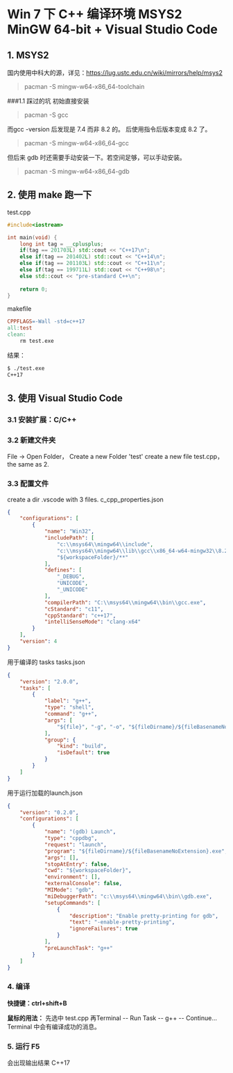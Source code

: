 # Win 7 下 C++ 编译环境 MSYS2 MinGW 64-bit + Visual Studio Code

## 1. MSYS2 
国内使用中科大的源，详见：https://lug.ustc.edu.cn/wiki/mirrors/help/msys2

> pacman -S mingw-w64-x86_64-toolchain

###1.1 踩过的坑
初始直接安装

> pacman -S gcc

而gcc -version 后发现是 7.4 而非 8.2 的。
后使用指令后版本变成 8.2 了。
> pacman -S mingw-w64-x86_64-gcc

但后来 gdb 时还需要手动安装一下。若空间足够，可以手动安装。
> pacman -S mingw-w64-x86_64-gdb

## 2. 使用 make 跑一下

test.cpp

```cpp
#include<iostream>

int main(void) {
    long int tag = __cplusplus;
    if(tag == 201703L) std::cout << "C++17\n";
    else if(tag == 201402L) std::cout << "C++14\n";
    else if(tag == 201103L) std::cout << "C++11\n";
    else if(tag == 199711L) std::cout << "C++98\n";
    else std::cout << "pre-standard C++\n";
    
    return 0;
}

```

makefile

```makefile
CPPFLAGS=-Wall -std=c++17
all:test
clean:
	rm test.exe
```

结果：
```bash
$ ./test.exe
C++17
```

## 3. 使用 Visual Studio Code
### 3.1 安装扩展：C/C++

### 3.2 新建文件夹
File -> Open Folder， Create a new Folder 'test'
create a new file test.cpp， the same as 2.

### 3.3 配置文件
create a dir .vscode with 3 files.
c_cpp_properties.json
```json
{
    "configurations": [
        {
            "name": "Win32",
            "includePath": [
                "c:\\msys64\\mingw64\\include",
                "c:\\msys64\\mingw64\\lib\\gcc\\x86_64-w64-mingw32\\8.2.1\\include",
                "${workspaceFolder}/**"
            ],
            "defines": [
                "_DEBUG",
                "UNICODE",
                "_UNICODE"
            ],
            "compilerPath": "C:\\msys64\\mingw64\\bin\\gcc.exe",
            "cStandard": "c11",
            "cppStandard": "c++17",
            "intelliSenseMode": "clang-x64"
        }
    ],
    "version": 4
}
```

用于编译的 tasks
tasks.json
```json
{
    "version": "2.0.0",
    "tasks": [
        {
            "label": "g++",
            "type": "shell",
            "command": "g++",
            "args": [
                "${file}", "-g", "-o", "${fileDirname}/${fileBasenameNoExtension}.exe", "-std=c++17"
            ],
            "group": {
                "kind": "build",
                "isDefault": true
            }
        }
    ]
}
```

用于运行加载的launch.json
```json
{
    "version": "0.2.0",
    "configurations": [
        {
            "name": "(gdb) Launch",
            "type": "cppdbg",
            "request": "launch",
            "program": "${fileDirname}/${fileBasenameNoExtension}.exe",
            "args": [],
            "stopAtEntry": false,
            "cwd": "${workspaceFolder}",
            "environment": [],
            "externalConsole": false,
            "MIMode": "gdb",
            "miDebuggerPath": "c:\\msys64\\mingw64\\bin\\gdb.exe",
            "setupCommands": [
                {
                    "description": "Enable pretty-printing for gdb",
                    "text": "-enable-pretty-printing",
                    "ignoreFailures": true
                }
            ],
            "preLaunchTask": "g++"
        }
    ]
}
```

### 4. 编译
**快捷键：ctrl+shift+B**

**鼠标的用法：**
先选中 test.cpp
再Terminal -- Run Task -- g++ -- Continue...
Terminal 中会有编译成功的消息。

### 5. 运行 F5
会出现输出结果 
C++17

